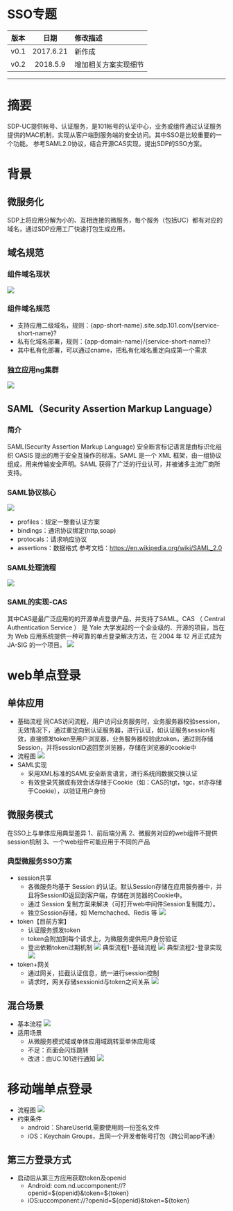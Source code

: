 SSO专题
===
|**版本**|日期|修改描述|
|:-:|:-:|:-|
|v0.1|2017.6.21|新作成|
|v0.2|2018.5.9|增加相关方案实现细节|
---
# 摘要
SDP-UC提供帐号、认证服务，是101帐号的认证中心，业务或组件通过认证服务提供的MAC机制，实现从客户端到服务端的安全访问。其中SSO是比较重要的一个功能。
参考SAML2.0协议，结合开源CAS实现，提出SDP的SSO方案。

# 背景
## 微服务化
SDP上将应用分解为小的、互相连接的微服务，每个服务（包括UC）都有对应的域名，通过SDP应用工厂快速打包生成应用。
## 域名规范
### 组件域名现状
![](images/sdpngdns.png)
### 组件域名规范
- 支持应用二级域名，规则：{app-short-name}.site.sdp.101.com/{service-short-name}?
- 私有化域名部署，规则：{app-domain-name}/{service-short-name}?
- 其中私有化部署，可以通过cname，把私有化域名重定向成第一个需求
### 独立应用ng集群
![](images/sdpngproxy.png)
## SAML（Security Assertion Markup Language）
### 简介
SAML(Security Assertion Markup Language) 安全断言标记语言是由标识化组织 OASIS 提出的用于安全互操作的标准。SAML 是一个 XML 框架，由一组协议组成，用来传输安全声明。SAML 获得了广泛的行业认可，并被诸多主流厂商所支持。
### SAML协议核心
![](images/samlconcept.png)
- profiles：规定一整套认证方案
- bindings：通讯协议绑定(http,soap)
- protocals：请求响应协议
- assertions：数据格式
参考文档：https://en.wikipedia.org/wiki/SAML_2.0
### SAML处理流程
![](images/samlprocess.png)
### SAML的实现-CAS
其中CAS是最广泛应用的的开源单点登录产品，并支持了SAML。CAS （ Central Authentication Service ） 是 Yale 大学发起的一个企业级的、开源的项目，旨在为 Web 应用系统提供一种可靠的单点登录解决方法，在 2004 年 12 月正式成为 JA-SIG 的一个项目。
![](images/casbase.png)

# web单点登录
## 单体应用
- 基础流程
同CAS访问流程，用户访问业务服务时，业务服务器校验session，无效情况下，通过重定向到认证服务器，进行认证，如认证服务session有效，直接颁发token至用户浏览器，业务服务器校验此token，通过则存储Session，并将sessionID返回至浏览器，存储在浏览器的cookie中
- 流程图
![](images/baseSSO.png)
- SAML实现
  - 采用XML标准的SAML安全断言语言，进行系统间数据交换认证
  - 有效登录凭据或有效会话存储于Cookie（如：CAS的tgt，tgc，st亦存储于Cookie），以验证用户身份
## 微服务模式
在SSO上与单体应用典型差异
1、前后端分离
2、微服务对应的web组件不提供session机制
3、一个web组件可能应用于不同的产品
### 典型微服务SSO方案
- session共享
  - 各微服务均基于 Session 的认证。默认Session存储在应用服务器中，并且将SessionID返回到客户端，存储在浏览器的Cookie中。
  - 通过 Session 复制方案来解决（可打开web中间件Session复制能力）。
  - 独立Session存储，如 Memchached、Redis 等
![](images/session共享.png)
- token【目前方案】
  - 认证服务颁发token
  - token会附加到每个请求上，为微服务提供用户身份验证
  - 登出依赖token过期机制
![](images/token验证.png)
典型流程1-基础流程
![](images/Ucsso基础流程.png)
典型流程2-登录实现
![](images/Ucjssdk登录.png)
- token+网关
   - 通过网关，拦截认证信息，统一进行session控制
   - 请求时，网关存储sessionid与token之间关系
![](images/token+网关.png)
## 混合场景
- 基本流程
![](images/混合场景SSO.png)
- 适用场景
  - 从微服务模式域或单体应用域跳转至单体应用域
  - 不足：页面会闪烁跳转
  - 改进：由UC.101进行通知
![](images/Ucbizsso.png)
# 移动端单点登录 
- 流程图
![](images/移动端sso时序图.jpg)
- 约束条件
  - android：ShareUserId,需要使用同一份签名文件
  - iOS：Keychain Groups，且同一个开发者帐号打包（跨公司app不通）

## 第三方登录方式

- 启动后从第三方应用获取token及openid
  - Android: com.nd.uccomponent://?openid=${openid}&token=${token}
  - iOS:uccomponent://?openid=${openid}&token=${token}

